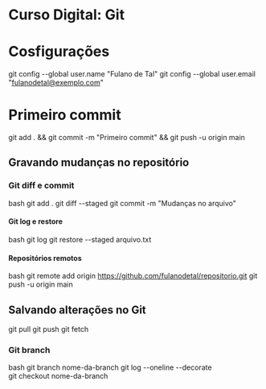 # Curso Digital: Git

# Cosfigurações
 git config --global user.name "Fulano de Tal"
 git config --global user.email "fulanodetal@exemplo.com"

# Primeiro commit
git add . && git commit -m "Primeiro commit" && git push -u origin main

## Gravando mudanças no repositório
### Git diff e commit
bash
git add .
git diff --staged
git commit -m "Mudanças no arquivo"

#### Git log e restore
bash
git log
git restore --staged arquivo.txt

#### Repositórios remotos
bash
git remote add origin https://github.com/fulanodetal/repositorio.git
git push -u origin main

## Salvando alterações no Git
git pull
git push
git fetch

### Git branch
bash
git branch nome-da-branch
git log --oneline --decorate   
git checkout nome-da-branch
